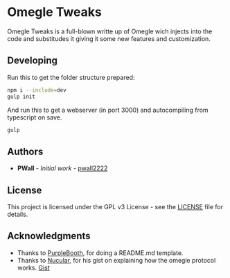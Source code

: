 # Omegle Tweaks

Omegle Tweaks is a full-blown writte up of Omegle wich injects into the code and substitudes it giving it some new features and customization.

## Developing

Run this to get the folder structure prepared:

```bash
npm i --include=dev
gulp init
```

And run this to get a webserver (in port 3000) and autocompiling from typescript on save.

```bash
gulp
```

## Authors

- **PWall** - _Initial work_ - [pwall2222](https://github.com/pwall2222)

## License

This project is licensed under the GPL v3 License - see the [LICENSE](LICENSE) file for details.

## Acknowledgments

- Thanks to [PurpleBooth](https://github.com/PurpleBooth), for doing a README.md template.
- Thanks to [Nucular](https://github.com/nucular), for his gist on explaining how the omegle protocol works. [Gist](https://gist.github.com/nucular/e19264af8d7fc8a26ece)
